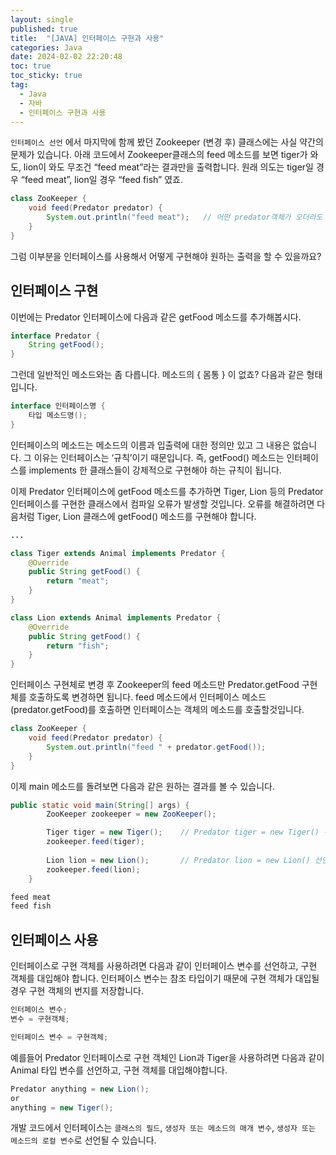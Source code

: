 ```yaml
---
layout: single
published: true
title:  "[JAVA] 인터페이스 구현과 사용"
categories: Java
date: 2024-02-02 22:20:48
toc: true
toc_sticky: true
tag:   
  - Java
  - 자바
  - 인터페이스 구현과 사용
---
```


`인터페이스 선언` 에서 마지막에 함께 봤던 Zookeeper (변경 후) 클래스에는 사실 약간의 문제가 있습니다. 아래 코드에서 Zookeeper클래스의 feed 메소드를 보면 tiger가 와도, lion이 와도 무조건 “feed meat”라는 결과만을 출력합니다. 원래 의도는 tiger일 경우 “feed meat”, lion일 경우 “feed fish” 였죠. 

```java
class ZooKeeper {
	void feed(Predator predator) {
		System.out.println("feed meat");   // 어떤 predator객체가 오더라도 feed meat 출력
	}
}
```

그럼 이부분을 인터페이스를 사용해서 어떻게 구현해야 원하는 출력을 할 수 있을까요?

## 인터페이스 구현

이번에는 Predator 인터페이스에 다음과 같은 getFood 메소드를 추가해봅시다. 

```java
interface Predator {
    String getFood();
}
```

그런데 일반적인 메소드와는 좀 다릅니다. 메소드의 { 몸통 } 이 없죠? 다음과 같은 형태입니다.  

```java
interface 인터페이스명 {
	타입 메소드명();
}
```

인터페이스의 메소드는 메소드의 이름과 입출력에 대한 정의만 있고 그 내용은 없습니다. 그 이유는 인터페이스는 ‘규칙’이기 때문입니다. 즉, getFood() 메소드는 인터페이스를 implements 한 클래스들이 강제적으로 구현해야 하는 규칙이 됩니다. 

이제 Predator 인터페이스에 getFood 메소드를 추가하면 Tiger, Lion 등의 Predator 인터페이스를 구현한 클래스에서 컴파일 오류가 발생할 것입니다. 오류를 해결하려면 다음처럼 Tiger, Lion 클래스에 getFood() 메소드를 구현해야 합니다. 

```java
...

class Tiger extends Animal implements Predator {
	@Override
	public String getFood() {
		return "meat";
	}
}

class Lion extends Animal implements Predator {
	@Override
	public String getFood() {
		return "fish";
	}
}
```

인터페이스 구현체로 변경 후 Zookeeper의 feed 메소드만 Predator.getFood 구현체를 호출하도록 변경하면 됩니다. feed 메소드에서 인터페이스 메소드(predator.getFood)를 호출하면 인터페이스는 객체의 메소드를 호출할것입니다. 

```java
class ZooKeeper {
	void feed(Predator predator) {
		System.out.println("feed " + predator.getFood());
	}
}
```

이제 main 메소드를 돌려보면 다음과 같은 원하는 결과를 볼 수 있습니다.

```java
public static void main(String[] args) {
		ZooKeeper zookeeper = new ZooKeeper();

		Tiger tiger = new Tiger();    // Predator tiger = new Tiger() 선언 가능
		zookeeper.feed(tiger);
		
		Lion lion = new Lion();       // Predator lion = new Lion() 선언 가능
		zookeeper.feed(lion);
	}
```

```java
feed meat
feed fish
```

## 인터페이스 사용

인터페이스로 구현 객체를 사용하려면 다음과 같이 인터페이스 변수를 선언하고, 구현 객체를 대입해야 합니다. 인터페이스 변수는 참조 타입이기 때문에 구현 객체가 대입될 경우 구현 객체의 번지를 저장합니다.

```java
인터페이스 변수;
변수 = 구현객체;
```

```java
인터페이스 변수 = 구현객체;
```

예를들어 Predator 인터페이스로 구현 객체인 Lion과 Tiger을 사용하려면 다음과 같이 Animal 타입 변수를 선언하고, 구현 객체를 대입해야합니다.

```java
Predator anything = new Lion();
or 
anything = new Tiger();
```

개발 코드에서 인터페이스는 `클래스의 필드`, `생성자 또는 메소드의 매개 변수`, `생성자 또는 메소드의 로컬 변수`로 선언될 수 있습니다.